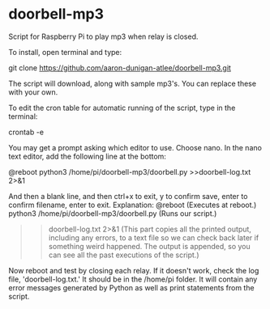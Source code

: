 # doorbell-mp3
Script for Raspberry Pi to play mp3 when relay is closed.

To install, open terminal and type:

git clone https://github.com/aaron-dunigan-atlee/doorbell-mp3.git

The script will download, along with sample mp3's. You can replace these with your own. 

To edit the cron table for automatic running of the script, type in the terminal:

crontab -e

You may get a prompt asking which editor to use.  Choose nano.
In the nano text editor, add the following line at the bottom:

@reboot python3 /home/pi/doorbell-mp3/doorbell.py >>doorbell-log.txt 2>&1

And then a blank line, and then ctrl+x to exit, y to confirm save, enter to confirm filename, enter to exit.
Explanation:
@reboot (Executes at reboot.)
python3 /home/pi/doorbell-mp3/doorbell.py (Runs our script.)
>>doorbell-log.txt 2>&1 (This part copies all the printed output, including any errors, to a text file so we can check back later if something weird happened. The output is appended, so you can see all the past executions of the script.)

Now reboot and test by closing each relay.
If it doesn't work, check the log file, 'doorbell-log.txt.'  It should be in the /home/pi folder.  It will contain any error messages generated by Python as well as print statements from the script.
